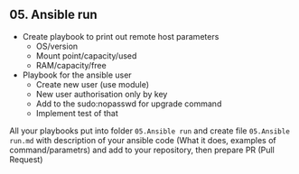 ## 05. Ansible run 
- Create playbook to print out remote host parameters
    - OS/version
    - Mount point/capacity/used
    - RAM/capacity/free
- Playbook for the ansible user
    - Create new user (use module)
    - New user authorisation only by key
    - Add to the sudo:nopasswd for upgrade command
    - Implement test of that

All your playbooks put into folder `05.Ansible run` and create file `05.Ansible run.md` with description of your ansible code (What it does, examples of command/parametrs) and add to your repository, then prepare PR (Pull Request)
